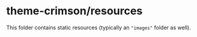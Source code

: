 # theme-crimson/resources

This folder contains static resources (typically an `"images"` folder as well).
